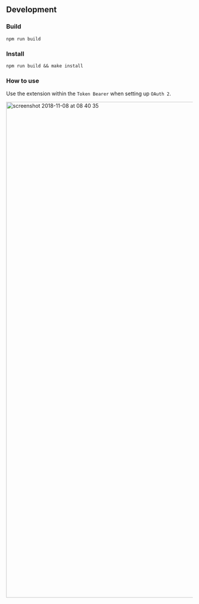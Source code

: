 ## Development

### Build

```shell
npm run build
```

### Install

```shell
npm run build && make install
```

### How to use

Use the extension within the `Token Bearer` when setting up `OAuth 2`.

<img width="1341" alt="screenshot 2018-11-08 at 08 40 35" src="https://user-images.githubusercontent.com/1169945/48184469-6a887d80-e332-11e8-9123-d400e6c494c7.png">
